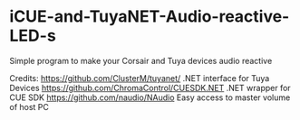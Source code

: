 # iCUE-and-TuyaNET-Audio-reactive-LED-s

Simple program to make your Corsair and Tuya devices audio reactive 

Credits:
https://github.com/ClusterM/tuyanet/ .NET interface for Tuya Devices
https://github.com/ChromaControl/CUESDK.NET .NET wrapper for CUE SDK
https://github.com/naudio/NAudio Easy access to master volume of host PC 
